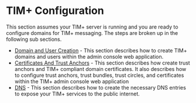 # TIM+ Configuration

This section assumes your TIM+ server is running and you are ready to configure domains for TIM+ messaging.  The steps are broken up in the following sub sections.

* [Domain and User Creation](DomainCreation) - This section describes how to create TIM+ domains and users within the admin console web application.
* [Certificates And Trust Anchors](CertificatesAndAnchors) - This section describes how create trust anchors and TIM+ compliant domain certificates.  It also describes how to configure trust anchors, trust bundles, trust circles, and certificates within the TIM+ admin console web application
* [DNS](DNS) - This section describes how to create the necessary DNS entries to expose your TIM+ services to the public internet.
 